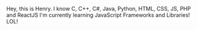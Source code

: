 Hey, this is Henry.
I know C, C++, C#, Java, Python, HTML, CSS, JS, PHP and ReactJS
I'm currently learning JavaScript Frameworks and Libraries! LOL!

